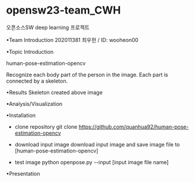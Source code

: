 # opensw23-team_CWH
오픈소스SW  deep learning 프로젝트

•Team Introduction
 202011381 최우헌 / ID: wooheon00

•Topic Introduction
  
human-pose-estimation-opencv

Recognize each body part of the person in the image.
Each part is connected by a skeleton.

•Results
Skeleton created above image


•Analysis/Visualization



•Installation

- clone repository
git clone https://github.com/quanhua92/human-pose-estimation-opencv

- download input image
download input image
and save image file to [human-pose-estimation-opencv] 

- test image
python openpose.py --input [input image file name]


•Presentation
